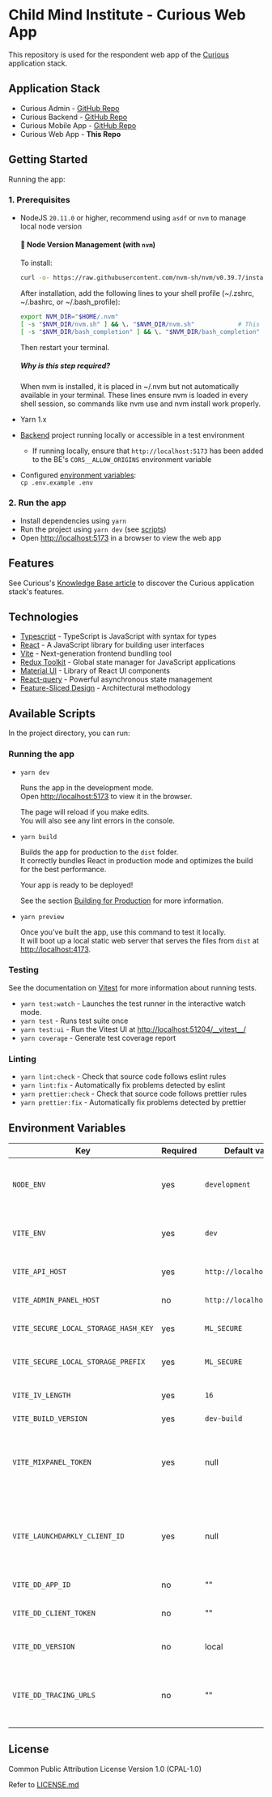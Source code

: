 # Child Mind Institute - Curious Web App

This repository is used for the respondent web app of the [Curious](https://mindlogger.org/) application stack.

## Application Stack

* Curious Admin - [GitHub Repo](https://github.com/ChildMindInstitute/mindlogger-admin)
* Curious Backend - [GitHub Repo](https://github.com/ChildMindInstitute/mindlogger-backend-refactor)
* Curious Mobile App - [GitHub Repo](https://github.com/ChildMindInstitute/mindlogger-app-refactor)
* Curious Web App - **This Repo**

## Getting Started

Running the app:

### 1. Prerequisites

* NodeJS `20.11.0` or higher, recommend using `asdf` or `nvm` to manage local node version
  #### 🔧 Node Version Management (with `nvm`)
  To install:

  ```bash
  curl -o- https://raw.githubusercontent.com/nvm-sh/nvm/v0.39.7/install.sh | bash 
  ```
  After installation, add the following lines to your shell profile (~/.zshrc, ~/.bashrc, or ~/.bash_profile):

  ```bash
  export NVM_DIR="$HOME/.nvm"
  [ -s "$NVM_DIR/nvm.sh" ] && \. "$NVM_DIR/nvm.sh"            # This loads nvm
  [ -s "$NVM_DIR/bash_completion" ] && \. "$NVM_DIR/bash_completion"  # This loads nvm bash_completion
  ```
  Then restart your terminal.

   #####  Why is this step required?
    When nvm is installed, it is placed in ~/.nvm but not automatically available in your terminal. These lines ensure nvm is loaded in every shell session, so commands like nvm use and nvm install work properly.
    
* Yarn 1.x
* [Backend](https://github.com/ChildMindInstitute/mindlogger-backend-refactor) project running locally or accessible in a test environment
  * If running locally, ensure that `http://localhost:5173` has been added to the BE's `CORS__ALLOW_ORIGINS` environment variable
* Configured [environment variables](#environment-variables):\
  `cp .env.example .env`

### 2. Run the app

* Install dependencies using `yarn`
* Run the project using `yarn dev` (see [scripts](#available-scripts))
* Open [http://localhost:5173](http://localhost:5173) in a browser to view the web app

## Features

See Curious's [Knowledge Base article](https://mindlogger.atlassian.net/servicedesk/customer/portal/3/topic/4d9a9ad4-c663-443b-b7fc-be9faf5d9383/article/337444910) to discover the Curious application stack's features.

## Technologies

* [Typescript](https://www.typescriptlang.org/) - TypeScript is JavaScript with syntax for types
* [React](https://reactjs.org/) - A JavaScript library for building user interfaces
* [Vite](https://vitejs.dev/) - Next-generation frontend bundling tool
* [Redux Toolkit](https://redux-toolkit.js.org/) - Global state manager for JavaScript applications
* [Material UI](https://mui.com/) - Library of React UI components
* [React-query](https://tanstack.com/query/v4/?from=reactQueryV3&original=https://react-query-v3.tanstack.com/) - Powerful asynchronous state management
* [Feature-Sliced Design](https://feature-sliced.design/) - Architectural methodology

## Available Scripts

In the project directory, you can run:

### Running the app

* `yarn dev`

    Runs the app in the development mode.\
    Open [http://localhost:5173](http://localhost:5173) to view it in the browser.

    The page will reload if you make edits.\
    You will also see any lint errors in the console.

* `yarn build`

    Builds the app for production to the `dist` folder.\
    It correctly bundles React in production mode and optimizes the build for the best performance.

    Your app is ready to be deployed!

    See the section [Building for Production](https://vitejs.dev/guide/build.html) for more information.

* `yarn preview`

    Once you've built the app, use this command to test it locally.\
    It will boot up a local static web server that serves the files from `dist` at [http://localhost:4173](http://localhost:4173).

### Testing

See the documentation on [Vitest](https://vitest.dev/guide/) for more information about running tests.

* `yarn test:watch` - Launches the test runner in the interactive watch mode.
* `yarn test` - Runs test suite once
* `yarn test:ui` - Run the Vitest UI at [http://localhost:51204/__vitest\__/](http://localhost:51204/__vitest__/)
* `yarn coverage` - Generate test coverage report

### Linting

* `yarn lint:check` - Check that source code follows eslint rules
* `yarn lint:fix` - Automatically fix problems detected by eslint
* `yarn prettier:check` - Check that source code follows prettier rules
* `yarn prettier:fix` - Automatically fix problems detected by prettier

## Environment Variables

| Key                                  | Required | Default value            | Description                                                             |
| ------------------------------------ | -------- | ------------------------ | ----------------------------------------------------------------------- |
| `NODE_ENV`                           | yes      | `development`            | Node environment (`development` or `production`)                        |
| `VITE_ENV`                           | yes      | `dev`                    | Server environment (`dev`, `stage`, or `prod`)                          |
| `VITE_API_HOST`                      | yes      | `http://localhost:8000/` | Curious Backend API base URL                                            |
| `VITE_ADMIN_PANEL_HOST`              | no       | `http://localhost:3000/` | Curious Admin URL                                                       |
| `VITE_SECURE_LOCAL_STORAGE_HASH_KEY` | yes      | `ML_SECURE`              | Secure local storage hash key                                           |
| `VITE_SECURE_LOCAL_STORAGE_PREFIX`   | yes      | `ML_SECURE`              | Secure local storage prefix                                             |
| `VITE_IV_LENGTH`                     | yes      | `16`                     | Encryption initialization vector length                                 |
| `VITE_BUILD_VERSION`                 | yes      | `dev-build`              | Build version                                                           |
| `VITE_MIXPANEL_TOKEN`                | yes      | null                     | Mixpanel client ID, refer to Confluence for correct environment key     |
| `VITE_LAUNCHDARKLY_CLIENT_ID`        | yes      | null                     | LaunchDarkly client ID, refer to Confluence for correct environment key |
| `VITE_DD_APP_ID`                     | no       | ""                       | DataDog RUM App ID                                                      |
| `VITE_DD_CLIENT_TOKEN`               | no       | ""                       | DataDog RUM Client token                                                |
| `VITE_DD_VERSION`                    | no       | local                    | Current admin panel version                                             |
| `VITE_DD_TRACING_URLS`               | no       | ""                       | Comma separated URL prefixes that Datadog is allowed to trace.          |

## License

Common Public Attribution License Version 1.0 (CPAL-1.0)

Refer to [LICENSE.md](./LICENSE.md)
